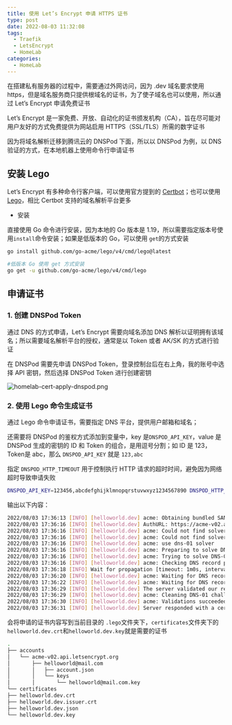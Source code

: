 ```yaml
---
title: 使用 Let’s Encrypt 申请 HTTPS 证书
type: post
date: 2022-08-03 11:32:08
tags:
  - Traefik
  - LetsEncrypt
  - HomeLab
categories:
  - HomeLab
---
```


在搭建私有服务器的过程中，需要通过外网访问，因为 .dev 域名要求使用 https，但是域名服务商只提供根域名的证书，为了使子域名也可以使用，所以通过 Let’s Encrypt 申请免费证书

Let’s Encrypt 是一家免费、开放、自动化的证书颁发机构（CA），旨在尽可能对用户友好的方式免费提供为网站启用 HTTPS（SSL/TLS）所需的数字证书

因为将域名解析迁移到腾讯云的 DNSPod 下面，所以以 DNSPod 为例，以 DNS 验证的方式，在本地机器上使用命令行申请证书

## 安装 Lego

Let’s Encrypt 有多种命令行客户端，可以使用官方提到的 [Certbot](https://certbot.eff.org/)；也可以使用 [Lego](https://go-acme.github.io/lego/)，相比 Certbot 支持的域名解析平台更多

- 安装

直接使用 Go 命令进行安装，因为本地的 Go 版本是 1.19，所以需要指定版本号使用`install`命令安装；如果是低版本的 Go，可以使用 `get`的方式安装

```bash
go install github.com/go-acme/lego/v4/cmd/lego@latest

#低版本 Go 使用 get 方式安装
go get -u github.com/go-acme/lego/v4/cmd/lego
```

## 申请证书

### 1. 创建 DNSPod Token

通过 DNS 的方式申请，Let’s Encrypt 需要向域名添加 DNS 解析以证明拥有该域名；所以需要域名解析平台的授权，通常是以 Token 或者 AK/SK 的方式进行验证

在 DNSPod 需要先申请 DNSPod Token，登录控制台后在右上角，我的账号中选择 API 密钥，然后选择 DNSPod Token 进行创建密钥

![homelab-cert-apply-dnspod.png](https://img.hellowood.dev/picture/homelab-cert-apply-dnspod.png)

### 2. 使用 Lego 命令生成证书

通过 Lego 命令申请证书，需要指定 DNS 平台，提供用户邮箱和域名；

还需要将 DNSPod 的鉴权方式添加到变量中，key 是`DNSPOD_API_KEY`，value 是 DNSPod 生成的密钥的 ID 和 Token 的组合，是用逗号分割；如 ID 是 123，Token是 abc，那么 `DNSPOD_API_KEY` 就是 `123,abc`

指定 `DNSPOD_HTTP_TIMEOUT` 用于控制执行 HTTP 请求的超时时间，避免因为网络超时导致申请失败

```bash
DNSPOD_API_KEY=123456,abcdefghijklmnopqrstuvwxyz1234567890 DNSPOD_HTTP_TIMEOUT="300" \ lego --email helloworld@mail.com --dns dnspod --domains helloworld.dev run
```

输出以下内容：

```bash
2022/08/03 17:36:13 [INFO] [helloworld.dev] acme: Obtaining bundled SAN certificate
2022/08/03 17:36:16 [INFO] [helloworld.dev] AuthURL: https://acme-v02.api.letsencrypt.org/acme/authz-v3/123456
2022/08/03 17:36:16 [INFO] [helloworld.dev] acme: Could not find solver for: tls-alpn-01
2022/08/03 17:36:16 [INFO] [helloworld.dev] acme: Could not find solver for: http-01
2022/08/03 17:36:16 [INFO] [helloworld.dev] acme: use dns-01 solver
2022/08/03 17:36:16 [INFO] [helloworld.dev] acme: Preparing to solve DNS-01
2022/08/03 17:36:16 [INFO] [helloworld.dev] acme: Trying to solve DNS-01
2022/08/03 17:36:16 [INFO] [helloworld.dev] acme: Checking DNS record propagation using [192.168.1.1:53 172.1.1.1:53]
2022/08/03 17:36:18 [INFO] Wait for propagation [timeout: 1m0s, interval: 2s]
2022/08/03 17:36:20 [INFO] [helloworld.dev] acme: Waiting for DNS record propagation.
2022/08/03 17:36:22 [INFO] [helloworld.dev] acme: Waiting for DNS record propagation.
2022/08/03 17:36:29 [INFO] [helloworld.dev] The server validated our request
2022/08/03 17:36:29 [INFO] [helloworld.dev] acme: Cleaning DNS-01 challenge
2022/08/03 17:36:30 [INFO] [helloworld.dev] acme: Validations succeeded; requesting certificates
2022/08/03 17:36:31 [INFO] [helloworld.dev] Server responded with a certificate.
```

会将申请的证书内容写到当前目录的 `.lego`文件夹下，`certificates`文件夹下的 `helloworld.dev.crt`和`helloworld.dev.key`就是需要的证书

```bash
.
├── accounts
│   └── acme-v02.api.letsencrypt.org
│       ├── helloworld@mail.com
│       │   ├── account.json
│       │   └── keys
│       │       └── helloworld@mail.com.key
└── certificates
├── helloworld.dev.crt
├── helloworld.dev.issuer.crt
├── helloworld.dev.json
└── helloworld.dev.key
```
